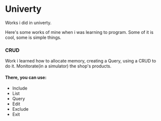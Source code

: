 # Univerty

Works i did in univerty.

Here's some works of mine when i was learning to program. Some of it is cool, some is simple things.
 
 

### CRUD
Work i learned how to allocate memory, creating a Query, using a CRUD to do it.
Monitorate(in a simulator) the shop's products.
#### There, you can use:
- Include
- List
- Query
- Edit
- Exclude
- Exit

